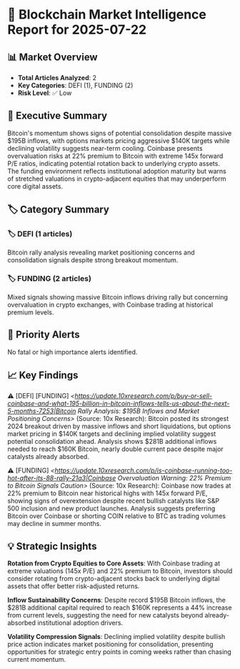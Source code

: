 # 🔗 Blockchain Market Intelligence Report for 2025-07-22

## 📊 Market Overview
- **Total Articles Analyzed**: 2
- **Key Categories**: DEFI (1), FUNDING (2)
- **Risk Level**: ✅ Low

## 🎯 Executive Summary
Bitcoin's momentum shows signs of potential consolidation despite massive $195B inflows, with options markets pricing aggressive $140K targets while declining volatility suggests near-term cooling. Coinbase presents overvaluation risks at 22% premium to Bitcoin with extreme 145x forward P/E ratios, indicating potential rotation back to underlying crypto assets. The funding environment reflects institutional adoption maturity but warns of stretched valuations in crypto-adjacent equities that may underperform core digital assets.

## 🏷️ Category Summary
### 🏷️ DEFI (1 articles)
Bitcoin rally analysis revealing market positioning concerns and consolidation signals despite strong breakout momentum.

### 🏷️ FUNDING (2 articles) 
Mixed signals showing massive Bitcoin inflows driving rally but concerning overvaluation in crypto exchanges, with Coinbase trading at historical premium levels.

## 🚨 Priority Alerts
No fatal or high importance alerts identified.

## 📈 Key Findings

⚠️ [DEFI] [FUNDING] *<https://update.10xresearch.com/p/buy-or-sell-coinbase-and-what-195-billion-in-bitcoin-inflows-tells-us-about-the-next-5-months-7253|Bitcoin Rally Analysis: $195B Inflows and Market Positioning Concerns>* (Source: 10x Research): Bitcoin posted its strongest 2024 breakout driven by massive inflows and short liquidations, but options market pricing in $140K targets and declining implied volatility suggest potential consolidation ahead. Analysis shows $281B additional inflows needed to reach $160K Bitcoin, nearly double current pace despite major catalysts already absorbed.

⚠️ [FUNDING] *<https://update.10xresearch.com/p/is-coinbase-running-too-hot-after-its-88-rally-21a3|Coinbase Overvaluation Warning: 22% Premium to Bitcoin Signals Caution>* (Source: 10x Research): Coinbase now trades at 22% premium to Bitcoin near historical highs with 145x forward P/E, showing signs of overextension despite recent bullish catalysts like S&P 500 inclusion and new product launches. Analysis suggests preferring Bitcoin over Coinbase or shorting COIN relative to BTC as trading volumes may decline in summer months.

## 💡 Strategic Insights

**Rotation from Crypto Equities to Core Assets**: With Coinbase trading at extreme valuations (145x P/E) and 22% premium to Bitcoin, investors should consider rotating from crypto-adjacent stocks back to underlying digital assets that offer better risk-adjusted returns.

**Inflow Sustainability Concerns**: Despite record $195B Bitcoin inflows, the $281B additional capital required to reach $160K represents a 44% increase from current levels, suggesting the need for new catalysts beyond already-absorbed institutional adoption drivers.

**Volatility Compression Signals**: Declining implied volatility despite bullish price action indicates market positioning for consolidation, presenting opportunities for strategic entry points in coming weeks rather than chasing current momentum.